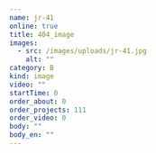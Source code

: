 ```yaml
---
name: jr-41
online: true
title: 404_image
images:
  - src: /images/uploads/jr-41.jpg
    alt: ""
category: B
kind: image
video: ""
startTime: 0
order_about: 0
order_projects: 111
order_video: 0
body: ""
body_en: ""
---
```

